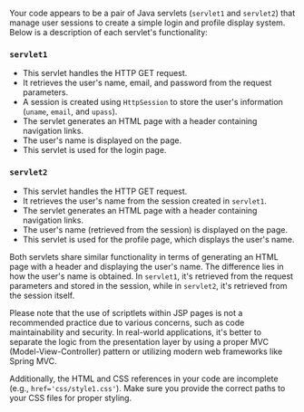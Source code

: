 Your code appears to be a pair of Java servlets (`servlet1` and `servlet2`) that manage user sessions to create a simple login and profile display system.
Below is a description of each servlet's functionality:

### `servlet1`

- This servlet handles the HTTP GET request.
- It retrieves the user's name, email, and password from the request parameters.
- A session is created using `HttpSession` to store the user's information (`uname`, `email`, and `upass`).
- The servlet generates an HTML page with a header containing navigation links.
- The user's name is displayed on the page.
- This servlet is used for the login page.

### `servlet2`

- This servlet handles the HTTP GET request.
- It retrieves the user's name from the session created in `servlet1`.
- The servlet generates an HTML page with a header containing navigation links.
- The user's name (retrieved from the session) is displayed on the page.
- This servlet is used for the profile page, which displays the user's name.

Both servlets share similar functionality in terms of generating an HTML page with a header and displaying the user's name. The difference lies in how the user's name is obtained.
In `servlet1`, it's retrieved from the request parameters and stored in the session, while in `servlet2`, it's retrieved from the session itself.

Please note that the use of scriptlets within JSP pages is not a recommended practice due to various concerns, such as code maintainability and security.
In real-world applications, it's better to separate the logic from the presentation layer by using a proper MVC (Model-View-Controller) pattern or utilizing modern web frameworks like Spring MVC.

Additionally, the HTML and CSS references in your code are incomplete (e.g., `href='css/style1.css'`). 
Make sure you provide the correct paths to your CSS files for proper styling.
